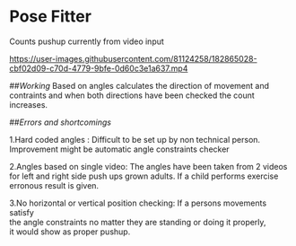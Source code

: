 # Pose Fitter
Counts pushup currently from video input

https://user-images.githubusercontent.com/81124258/182865028-cbf02d09-c70d-4779-9bfe-0d60c3e1a637.mp4

##*Working*
Based on angles calculates the direction of movement and contraints and when both directions have been checked the count increases.

##*Errors and shortcomings*
  
  1.Hard coded angles : Difficult to be set up by non technical person.  
Improvement might be automatic angle constraints checker  
  
  2.Angles based on single video: The angles have been taken from 2 videos   
for left and right side push ups grown adults. If a child performs exercise erronous result is given.  
  
  3.No horizontal or vertical position checking: If a persons movements satisfy   
the angle constraints no matter they are standing or doing it properly,  
it would show as proper pushup.
